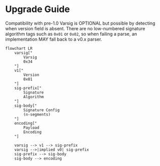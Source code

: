 # Upgrade Guide

Compatibility with pre-1.0 Varsig is OPTIONAL but possible by detecting when version field is absent. There are no low-numbered signature algorithm tags such as `0x01` or `0x02`, so when failing a parse, an implementation MAY fall back to a v0.x parser.

```mermaid
flowchart LR
    varsig["
        Varsig
        0x34
    "]
    v1["
        Version
        0x01
    "]
    sig-prefix["
        Signature
        Algorithm
    "]
    sig-body["
        Signature Config
        (n-segments)
    "]
    encoding["
        Payload
        Encoding
    "]

    varsig --> v1 --> sig-prefix
    varsig -->|implied v0| sig-prefix
    sig-prefix --> sig-body
    sig-body --> encoding
```
